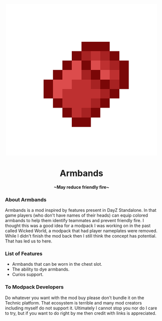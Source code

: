 <p align="center">
  <img src="https://github.com/thenamesnano/Armbands/blob/forge-1.16.5/src/main/resources/icon.png"/>
</p>
<h1 align="center">Armbands</h1>
<h4 align="center">~May reduce friendly fire~</h4>
<div></div>

<h3>About Armbands</h3>
<p>Armbands is a mod inspired by features present in DayZ Standalone.  In that game players (who don't have names of their heads) 
can equip colored armbands to help them identify teammates and prevent friendly fire.  I thought this was a good idea for a 
modpack I was working on in the past called Wicked World, a modpack that had player nameplates were removed.  While I didn't 
finish the mod back then I still think the concept has potential.  That has led us to here.</p>

<h3>List of Features</h3>
<ul>
<li>Armbands that can be worn in the chest slot.</li>
<li>The ability to dye armbands.</li>
<li>Curios support.</li>
</ul>

<h3>To Modpack Developers</h3>
<p>Do whatever you want with the mod buy please don't bundle it on the Technic platform.
That ecosystem is terrible and many mod creators including myself do not support it.
Ultimately I cannot stop you nor do I care to try, but if you want to do right by me then credit with links is appreciated.</p>
